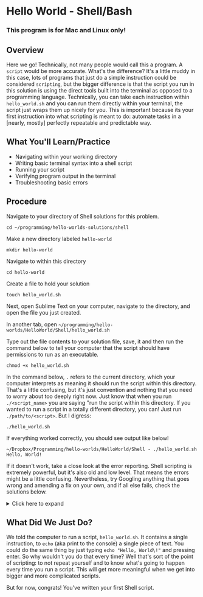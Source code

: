 # Hello World - Shell/Bash

### This program is for Mac and Linux only!

## Overview

Here we go! Technically, not many people would call this a program. A `script` would be more accurate. What's the difference? It's a little muddy in this case, lots of programs that just do a simple instruction could be considered `scripting`, but the bigger difference is that the script you run in this solution is using the direct tools built into the terminal as opposed to a programming language. Technically, you can take each instruction within `hello_world.sh` and you can run them directly within your terminal, the script just wraps them up nicely for you. This is important because its your first instruction into what scripting is meant to do: automate tasks in a [nearly, mostly] perfectly repeatable and predictable way.

## What You'll Learn/Practice

- Navigating within your working directory
- Writing basic terminal syntax into a shell script
- Running your script
- Verifying program output in the terminal
- Troubleshooting basic errors

## Procedure

Navigate to your directory of Shell solutions for this problem.

```
cd ~/programming/hello-worlds-solutions/shell
```

Make a new directory labeled `hello-world`

```
mkdir hello-world
```

Navigate to within this directory

```
cd hello-world
```

Create a file to hold your solution

```
touch hello_world.sh
```

Next, open Sublime Text on your computer, navigate to the directory, and open the file you just created.

In another tab, open `~/programming/hello-worlds/HelloWorld/Shell/hello_world.sh`

Type out the file contents to your solution file, save, it and then run the command below to tell your computer that the script should have permissions to run as an executable.

```
chmod +x hello_world.sh
```

In the command below, `.` refers to the current directory, which your computer interprets as meaning it should run the script within this directory. That's a little confusing, but it's just convention and nothing that you need to worry about too deeply right now. Just know that when you run `./<script_name>` you are saying "run the script within this directory. If you wanted to run a script in a totally different directory, you can! Just run `./path/to/<script>`. But I digress:

```
./hello_world.sh
```

If everything worked correctly, you should see output like below!

```
~/Dropbox/Programming/hello-worlds/HelloWorld/Shell - ./hello_world.sh 
Hello, World!
```

If it doesn't work, take a close look at the error reporting. Shell scripting is extremely powerful, but it's also old and low level. That means the errors might be a little confusing. Nevertheless, try Googling anything that goes wrong and amending a fix on your own, and if all else fails, check the solutions below.

<details>

  <summary>Click here to expand</summary>
  
  - `./hello_world.sh: line 2: unexpected EOF while looking for matching "`: You are missing a double quot somewhere in your script.
  - `command not found`: You likely mistyped the `echo` command. Take a second look.

</details>

## What Did We Just Do?

We told the computer to run a script, `hello_world.sh`. It contains a single instruction, to `echo` (aka print to the console) a single piece of text. You could do the same thing by just typing `echo "Hello, World\!"` and pressing enter. So why wouldn't you do that every time? Well that's sort of the point of scripting: to not repeat yourself and to know what's going to happen every time you run a script. This will get more meaningful when we get into bigger and more complicated scripts.

But for now, congrats! You've written your first Shell script.
